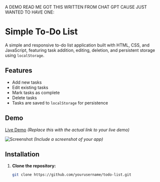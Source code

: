 A DEMO READ ME GOT THIS WRITTEN FROM CHAT GPT CAUSE JUST WANTED TO HAVE ONE: 
# Simple To-Do List

A simple and responsive to-do list application built with HTML, CSS, and JavaScript, featuring task addition, editing, deletion, and persistent storage using `localStorage`.

## Features

- Add new tasks
- Edit existing tasks
- Mark tasks as complete
- Delete tasks
- Tasks are saved to `localStorage` for persistence

## Demo

[Live Demo](#) *(Replace this with the actual link to your live demo)*

![Screenshot](screenshot.png) *(Include a screenshot of your app)*

## Installation

1. **Clone the repository:**
   ```bash
   git clone https://github.com/yourusername/todo-list.git
